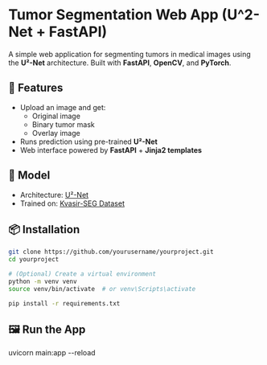 # Tumor Segmentation Web App (U^2-Net + FastAPI)

A simple web application for segmenting tumors in medical images using the **U²-Net** architecture. Built with **FastAPI**, **OpenCV**, and **PyTorch**.

## 🚀 Features

- Upload an image and get:
  - Original image
  - Binary tumor mask
  - Overlay image
- Runs prediction using pre-trained **U²-Net**
- Web interface powered by **FastAPI** + **Jinja2 templates**

## 🧠 Model

- Architecture: [U²-Net](https://arxiv.org/abs/2005.09007)
- Trained on: [Kvasir-SEG Dataset](https://datasets.simula.no/kvasir-seg/)

## 📦 Installation

```bash
git clone https://github.com/yourusername/yourproject.git
cd yourproject

# (Optional) Create a virtual environment
python -m venv venv
source venv/bin/activate  # or venv\Scripts\activate

pip install -r requirements.txt
```
## 🖼️ Run the App
uvicorn main:app --reload

